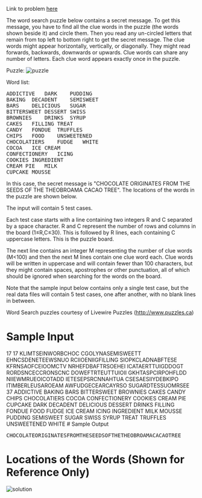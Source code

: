 Link to problem [here](https://dmoj.ca/problem/ecoo14r1p3)

The word search puzzle below contains a secret message. To get this message, you have to find all the clue words in the puzzle (the words shown beside it) and circle them. Then you read any un-circled letters that remain from top left to bottom right to get the secret message. The clue words might appear horizontally, vertically, or diagonally. They might read forwards, backwards, downwards or upwards. Clue words can share any number of letters. Each clue word appears exactly once in the puzzle.

Puzzle: 
![puzzle](https://dmoj.algome.me/data/ecoo/ecoo14/ecoo14r1p3.0.png) 

Word list:
<pre>
ADDICTIVE	DARK	PUDDING
BAKING	DECADENT	SEMISWEET
BARS	DELICIOUS	SUGAR
BITTERSWEET	DESSERT	SWISS
BROWNIES	DRINKS	SYRUP
CAKES	FILLING	TREAT
CANDY	FONDUE	TRUFFLES
CHIPS	FOOD	UNSWEETENED
CHOCOLATIERS	FUDGE	WHITE
COCOA	ICE CREAM	
CONFECTIONERY	ICING	
COOKIES	INGREDIENT	
CREAM PIE	MILK	
CUPCAKE	MOUSSE	
</pre>

In this case, the secret message is "CHOCOLATE ORIGINATES FROM THE SEEDS OF THE THEOBROAMA CACAO TREE". The locations of the words in the puzzle are shown below.

The input will contain 5 test cases.

Each test case starts with a line containing two integers R and C separated by a space character. R and C represent the number of rows and columns in the board (1≤R,C≤30). This is followed by R lines, each containing C uppercase letters. This is the puzzle board.

The next line contains an integer M representing the number of clue words (M<100) and then the next M lines contain one clue word each. Clue words will be written in uppercase and will contain fewer than 100 characters, but they might contain spaces, apostrophes or other punctuation, all of which should be ignored when searching for the words on the board.

Note that the sample input below contains only a single test case, but the real data files will contain 5 test cases, one after another, with no blank lines in between.

Word Search puzzles courtesy of
Livewire Puzzles (http://www.puzzles.ca)
# Sample Input
</pre>
17 17
KLIMTSEINWORBCHOC
CGOLYNASEMISWEETT
EHNCSDENETEEWSNUO
RCIIOENIIGFILLING
SIOPKCLADNABFTESE
KFRNSAOFCEIOOMCTV
NRHEFDBAFTRSOEHEI
ICATAERTTUIGDDOGT
RORDSNCECCRONSCNC
DOWEFTRTEUTTUIOII
GKHTASPCIRPOHFLDD
NIIEWMRUEOICOTADD
IETESEPSRCNNAHTUA
CSESAESIIYDEBKIPO
ITIMBERLEUSAROEAM
AWFUDGECEARCAYRSO
SUGARDTESSUOMRSEE
37
ADDICTIVE
BAKING
BARS
BITTERSWEET
BROWNIES
CAKES
CANDY
CHIPS
CHOCOLATIERS
COCOA
CONFECTIONERY
COOKIES
CREAM PIE
CUPCAKE
DARK
DECADENT
DELICIOUS
DESSERT
DRINKS
FILLING
FONDUE
FOOD
FUDGE
ICE CREAM
ICING
INGREDIENT
MILK
MOUSSE
PUDDING
SEMISWEET
SUGAR
SWISS
SYRUP
TREAT
TRUFFLES
UNSWEETENED
WHITE
</pre>
# Sample Output
<pre>
CHOCOLATEORIGINATESFROMTHESEEDSOFTHETHEOBROAMACACAOTREE
</pre>

# Locations of the Words (Shown for Reference Only)

![solution](https://dmoj.algome.me/data/ecoo/ecoo14/ecoo14r1p3.1.png)